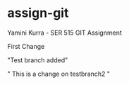 # assign-git
Yamini Kurra - SER 515 GIT Assignment

First Change

"Test branch added"

" This is a change on testbranch2 "